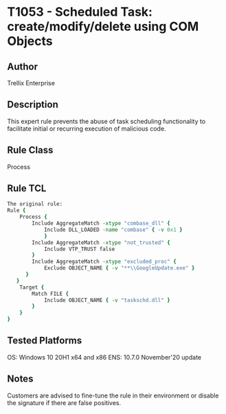 # T1053 - Scheduled Task: create/modify/delete using COM Objects

## Author
Trellix Enterprise

## Description
This expert rule prevents the abuse of  task scheduling functionality to facilitate initial or recurring execution of malicious code.

## Rule Class 
Process

## Rule TCL
```tcl
The original rule: 
Rule {
	Process {
		Include AggregateMatch -xtype "combase_dll" {			
			Include DLL_LOADED -name "combase" { -v 0x1 } 
			}
		Include AggregateMatch -xtype "not_trusted" {
			Include VTP_TRUST false
		}
		Include AggregateMatch -xtype "excluded_proc" {			
			Exclude OBJECT_NAME { -v "**\\GoogleUpdate.exe" }
	  }
   }
	Target {
		Match FILE {
			Include OBJECT_NAME { -v "taskschd.dll" }
		}
	}
}

```

## Tested Platforms
OS: Windows 10 20H1 x64 and x86
ENS: 10.7.0 November'20 update

## Notes
Customers are advised to fine-tune the rule in their environment or disable the signature if there are false positives.
